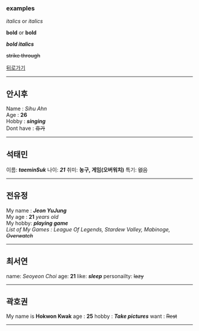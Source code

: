 ### examples

*italics* or _italics_

**bold** or __bold__

**_bold italics_**

~~strike through~~

[뒤로가기](./README.md)

* * *
## 안시후
Name           : *Sihu Ahn*  
Age            : **26**  
Hobby          : **_singing_**  
Dont have      : ~~휴가~~  
  
_ _ _
## 석태민
이름: **_taeminSuk_**
나이: **_21_**
취미: **농구, 게임(오버워치)**
특기: ~~없음~~

_ _ _
## 전유정
My name : **_Jeon YuJung_**   
My age  : **21** *years old*   
My hobby: **_playing game_**   
*List of My Games : League Of Legends, Stardew Valley, Mabinoge, ~~Overwatch~~*

_ _ _
## 최서연
name: *Seoyeon Choi*
age: **21** 
like: **_sleep_** 
personailty: ~~lazy~~
_ _ _
## 곽호권
My name is **Hokwon Kwak**
age : **25**
hobby : **_Take pictures_** 
want : ~~Rest~~  
_ _ _
